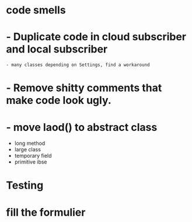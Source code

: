 # code smells
   # - Duplicate code in cloud subscriber and local subscriber
    - many classes depending on Settings, find a workaround
   # - Remove shitty comments that make code look ugly.
   # - move laod() to abstract class 
   - long method
   - large class
   - temporary field
   - primitive ibse
# Testing

# fill the formulier
